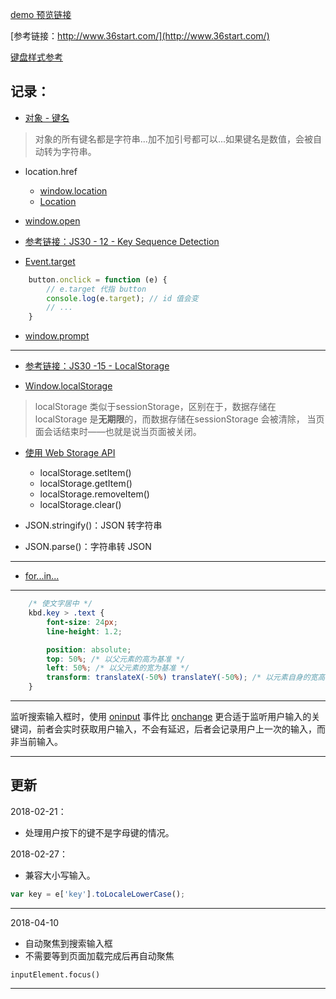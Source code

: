 [demo 预览链接](https://hehe1111.github.io/js_demo/nav-kbd/index.html)

[参考链接：http://www.36start.com/](http://www.36start.com/)

[键盘样式参考](http://mcdlr.com/key-sheet/)

## 记录：
- [对象 - 键名](http://javascript.ruanyifeng.com/grammar/object.html#toc2)
> 对象的所有键名都是字符串...加不加引号都可以...如果键名是数值，会被自动转为字符串。

- location.href
    - [window.location](https://developer.mozilla.org/zh-CN/docs/Web/API/Window/location)
    - [Location](https://developer.mozilla.org/zh-CN/docs/Web/API/Location)

- [window.open](https://developer.mozilla.org/zh-CN/docs/Web/API/Window/open)
- [参考链接：JS30 - 12 - Key Sequence Detection](https://github.com/hehe1111/js_demo/blob/master/js30/12%20-%20Key%20Sequence%20Detection/README.md)
- [Event.target](https://developer.mozilla.org/zh-CN/docs/Web/API/Event/target)
```javascript
    button.onclick = function (e) {
        // e.target 代指 button
        console.log(e.target); // id 值会变
        // ...
    }
```

- [window.prompt](https://developer.mozilla.org/zh-CN/docs/Web/API/Window/prompt)

---

- [参考链接：JS30 -15 - LocalStorage](https://github.com/hehe1111/js_demo/blob/master/js30/15%20-%20LocalStorage/README.md)

- [Window.localStorage](https://developer.mozilla.org/zh-CN/docs/Web/API/Window/localStorage)
> localStorage 类似于sessionStorage，区别在于，数据存储在 localStorage 是**无期限**的，而数据存储在sessionStorage 会被清除， 当页面会话结束时——也就是说当页面被关闭。

- [使用 Web Storage API](https://developer.mozilla.org/zh-CN/docs/Web/API/Web_Storage_API/Using_the_Web_Storage_API)
    - localStorage.setItem()
    - localStorage.getItem()
    - localStorage.removeItem()
    - localStorage.clear()

- JSON.stringify()：JSON 转字符串
- JSON.parse()：字符串转 JSON

---

- [for...in...](http://javascript.ruanyifeng.com/grammar/array.html#toc4)

---

```css
    /* 使文字居中 */
    kbd.key > .text {
        font-size: 24px;
        line-height: 1.2;

        position: absolute;
        top: 50%; /* 以父元素的高为基准 */
        left: 50%; /* 以父元素的宽为基准 */
        transform: translateX(-50%) translateY(-50%); /* 以元素自身的宽高为基准 */
    }
```

---

监听搜索输入框时，使用 [oninput](https://developer.mozilla.org/en-US/docs/Mozilla/Tech/XUL/Attribute/oninput) 事件比 [onchange](https://developer.mozilla.org/en-US/docs/Mozilla/Tech/XUL/Attribute/onchange) 更合适于监听用户输入的关键词，前者会实时获取用户输入，不会有延迟，后者会记录用户上一次的输入，而非当前输入。

---

## 更新
2018-02-21：
- 处理用户按下的键不是字母键的情况。

2018-02-27：
- 兼容大小写输入。
```javascript
var key = e['key'].toLocaleLowerCase();
```

---

2018-04-10
- 自动聚焦到搜索输入框
- 不需要等到页面加载完成后再自动聚焦

```
inputElement.focus()
```

---